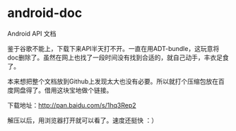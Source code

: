 android-doc
===========

Android API 文档

鉴于谷歌不能上，下载下来API半天打不开。一直在用ADT-bundle，这玩意将doc删除了。虽然在网上也找了一段时间没有找到合适的，就自己动手，丰衣足食了。

本来想把整个文档放到Github上发现太大也没有必要。所以就打个压缩包放在百度网盘得了。借用这块宝地做个链接。

下载地址：http://pan.baidu.com/s/1hq3Rep2

解压以后，用浏览器打开就可以看了。速度还挺快 ：）


